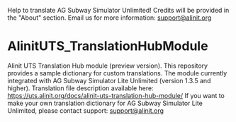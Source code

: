 Help to translate AG Subway Simulator Unlimited! Credits will be provided in the "About" section. Email us for more information: support@alinit.org

# AlinitUTS_TranslationHubModule
Alinit UTS Translation Hub module (preview version). This repository provides a sample dictionary for custom translations.
The module currently integrated with AG Subway Simulator Lite Unlimited (version 1.3.5 and higher).
Translation file description available here: https://uts.alinit.org/docs/alinit-uts-translation-hub-module/
If you want to make your own translation dictionary for AG Subway Simulator Lite Unlimited, please contact support: support@alinit.org
